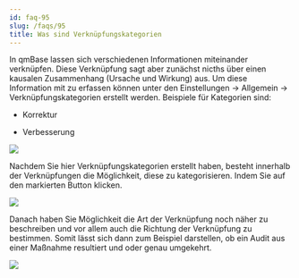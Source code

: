 ```yaml
---
id: faq-95
slug: /faqs/95
title: Was sind Verknüpfungskategorien
---
```

In qmBase lassen sich verschiedenen Informationen miteinander verknüpfen. Diese Verknüpfung sagt aber zunächst nicths über einen kausalen Zusammenhang (Ursache und Wirkung) aus. Um diese Information mit zu erfassen können unter den Einstellungen -> Allgemein -> Verknüpfungskategorien erstellt werden. Beispiele für Kategorien sind:

*   Korrektur

*   Verbesserung

![](https://caqadmin.blob.core.windows.net/faqs/0-images/cd3d35a3-4d8a-4ced-8158-644e172962ec-mceclip0.png)

Nachdem Sie hier Verknüpfungskategorien erstellt haben, besteht innerhalb der Verknüpfungen die Möglichkeit, diese zu kategorisieren. Indem Sie auf den markierten Button klicken.

![](https://caqadmin.blob.core.windows.net/faqs/0-images/9963a143-2b9e-482f-8c38-21e9ebec211d-mceclip1.png)

Danach haben Sie Möglichkeit die Art der Verknüpfung noch näher zu beschreiben und vor allem auch die Richtung der Verknüpfung zu bestimmen. Somit lässt sich dann zum Beispiel darstellen, ob ein Audit aus einer Maßnahme resultiert und oder genau umgekehrt.

![](https://caqadmin.blob.core.windows.net/faqs/95-images/c030280c-456b-4fe1-bf7f-38d723872412-mceclip0.png)